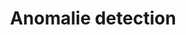 ---
layout: page
title: Anomalie detection
description: Anomalie detection with ardunio and denoising autoencoder
img: assets/img/project_anomalie_detection.png
importance: 2
category: IA
redirect: https://github.com/antonin-lfv/DataScience_IoT_projects/tree/main/Projets/Anomalies_vibratoires_accelerometre_AE_debruitage
---